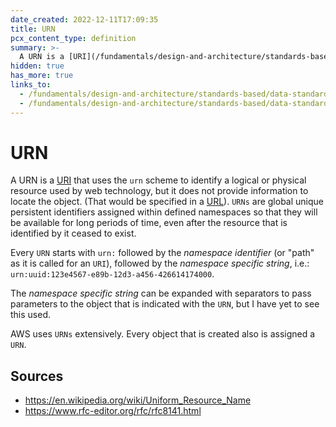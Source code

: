 ```yaml
---
date_created: 2022-12-11T17:09:35
title: URN
pcx_content_type: definition
summary: >-
  A URN is a [URI](/fundamentals/design-and-architecture/standards-based/data-standards/#uri) that uses the `urn` scheme to identify a logical or physical resource used by web technology, but it does not provide information to locate the object.
hidden: true
has_more: true
links_to:
  - /fundamentals/design-and-architecture/standards-based/data-standards/uri
  - /fundamentals/design-and-architecture/standards-based/data-standards/url
---
```


# URN

A URN is a [URI](/fundamentals/design-and-architecture/standards-based/data-standards/uri) that uses the `urn` scheme to identify a logical or physical resource used by web technology, but it does not provide information to locate the object. (That would be specified in a [URL](/fundamentals/design-and-architecture/standards-based/data-standards/url)). `URNs` are global unique persistent identifiers assigned within defined namespaces so that they will be available for long periods of time, even after the resource that is identified by it ceased to exist.

Every `URN` starts with `urn:` followed by the _namespace identifier_ (or "path" as it is called for an `URI`), followed by the _namespace specific string_, i.e.: `urn:uuid:123e4567-e89b-12d3-a456-426614174000`.

The _namespace specific string_ can be expanded with separators to pass parameters to the object that is indicated with the `URN`, but I have yet to see this used.

AWS uses `URNs` extensively. Every object that is created also is assigned a `URN`.

## Sources

- https://en.wikipedia.org/wiki/Uniform_Resource_Name
- https://www.rfc-editor.org/rfc/rfc8141.html
